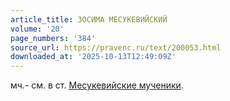 ```yaml
---
article_title: ЗОСИМА МЕСУКЕВИЙСКИЙ
volume: '20'
page_numbers: '384'
source_url: https://pravenc.ru/text/200053.html
downloaded_at: '2025-10-13T12:49:09Z'
---
```


мч.- см. в ст. [Месукевийские мученики](<https://pravenc.ru/text/Месукевийские мученики.html>).

